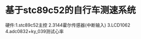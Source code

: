 # 基于stc89c52的自行车测速系统
硬件:1.stc89c52主控
     2.3144霍尔传感器(中断输入)
     3.LCD1062
     4.adc0832+ky_039测试心率
